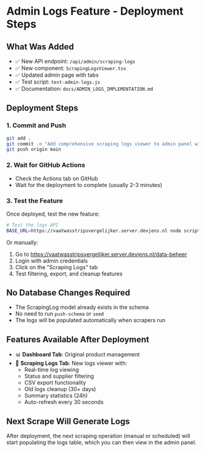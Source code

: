 # Admin Logs Feature - Deployment Steps

## What Was Added
- ✅ New API endpoint: `/api/admin/scraping-logs`
- ✅ New component: `ScrapingLogsViewer.tsx`
- ✅ Updated admin page with tabs
- ✅ Test script: `test-admin-logs.js`
- ✅ Documentation: `docs/ADMIN_LOGS_IMPLEMENTATION.md`

## Deployment Steps

### 1. Commit and Push
```bash
git add .
git commit -m "Add comprehensive scraping logs viewer to admin panel with tabs, filtering, and export"
git push origin main
```

### 2. Wait for GitHub Actions
- Check the Actions tab on GitHub
- Wait for the deployment to complete (usually 2-3 minutes)

### 3. Test the Feature
Once deployed, test the new feature:

```bash
# Test the logs API
BASE_URL=https://vaatwasstripsvergelijker.server.devjens.nl node scripts/test-admin-logs.js
```

Or manually:
1. Go to https://vaatwasstripsvergelijker.server.devjens.nl/data-beheer
2. Login with admin credentials
3. Click on the "Scraping Logs" tab
4. Test filtering, export, and cleanup features

## No Database Changes Required
- The ScrapingLog model already exists in the schema
- No need to run `push-schema` or `seed`
- The logs will be populated automatically when scrapers run

## Features Available After Deployment
- 📊 **Dashboard Tab**: Original product management
- 📝 **Scraping Logs Tab**: New logs viewer with:
  - Real-time log viewing
  - Status and supplier filtering
  - CSV export functionality
  - Old logs cleanup (30+ days)
  - Summary statistics (24h)
  - Auto-refresh every 30 seconds

## Next Scrape Will Generate Logs
After deployment, the next scraping operation (manual or scheduled) will start populating the logs table, which you can then view in the admin panel.